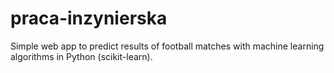 # praca-inzynierska

Simple web app to predict results of football matches with machine learning algorithms in Python (scikit-learn).
